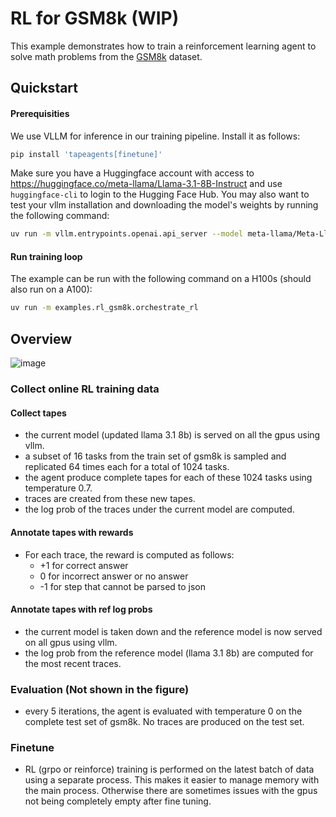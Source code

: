 # RL for GSM8k (WIP)

This example demonstrates how to train a reinforcement learning agent to solve math problems from the [GSM8k](https://huggingface.co/datasets/openai/gsm8k) dataset.

## Quickstart

#### Prerequisities

We use VLLM for inference in our training pipeline. Install it as follows:

```bash
pip install 'tapeagents[finetune]'
```

Make sure you have a Huggingface account with access to <https://huggingface.co/meta-llama/Llama-3.1-8B-Instruct> and use `huggingface-cli` to login to the Hugging Face Hub. You may also want to test your vllm installation and downloading the model's weights by running the following command:

```bash
uv run -m vllm.entrypoints.openai.api_server --model meta-llama/Meta-Llama-3.1-8B-Instruct --dtype bfloat16
```

#### Run training loop

The example can be run with the following command on a H100s (should also run on a A100):

```bash
uv run -m examples.rl_gsm8k.orchestrate_rl
```

## Overview

![image](https://github.com/user-attachments/assets/c715de7a-8d15-4504-9c7c-d8ad28726941)

### Collect online RL training data

#### Collect tapes

* the current model (updated llama 3.1 8b) is served on all the gpus using vllm.
* a subset of 16 tasks from the train set of gsm8k is sampled and replicated 64 times each for a total of 1024 tasks.
* the agent produce complete tapes for each of these 1024 tasks using temperature 0.7.
* traces are created from these new tapes.
* the log prob of the traces under the current model are computed.

#### Annotate tapes with rewards

* For each trace, the reward is computed as follows:
  * +1 for correct answer
  * 0 for incorrect answer or no answer
  * -1 for step that cannot be parsed to json

#### Annotate tapes with ref log probs

* the current model is taken down and the reference model is now served on all gpus using vllm.
* the log prob from the reference model (llama 3.1 8b) are computed for the most recent traces.

### Evaluation (Not shown in the figure)

* every 5 iterations, the agent is evaluated with temperature 0 on the complete test set of gsm8k. No traces are produced on the test set.

### Finetune

* RL (grpo or reinforce) training is performed on the latest batch of data using a separate process. This makes it easier to manage memory with the main process. Otherwise there are sometimes issues with the gpus not being completely empty after fine tuning.
